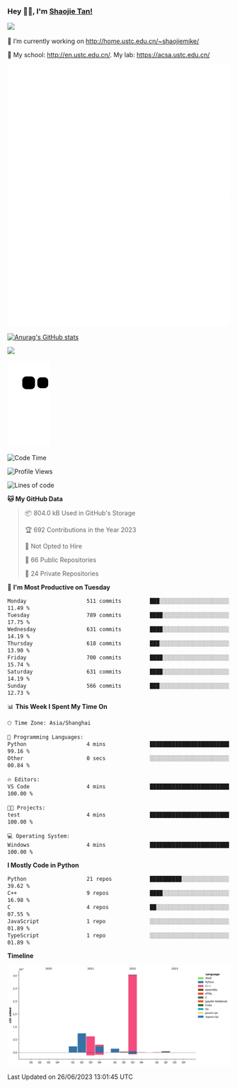 

<!--
**Kirrito-k423/Kirrito-k423** is a ✨ _special_ ✨ repository because its `README.md` (this file) appears on your GitHub profile.

Here are some ideas to get you started:

- 🔭 I’m currently working on ...
- 🌱 I’m currently learning ...
- 👯 I’m looking to collaborate on ...
- 🤔 I’m looking for help with ...
- 💬 Ask me about ...
- 📫 How to reach me: ...
- 😄 Pronouns: ...
- ⚡ Fun fact: ...
-->
### Hey 👋🏽, I'm [Shaojie Tan!](http://home.ustc.edu.cn/~shaojiemike/about)

![](https://visitor-badge.glitch.me/badge?page_id=Kirrito-k423.Kirrito-k423)

🔭 I’m currently working on http://home.ustc.edu.cn/~shaojiemike/

👯 My school: http://en.ustc.edu.cn/. My lab: https://acsa.ustc.edu.cn/

![](https://github.com/Kirrito-k423/github-stats/blob/master/generated/overview.svg)
![](https://github.com/Kirrito-k423/github-stats/blob/master/generated/languages.svg)

[![Anurag's GitHub stats](https://github-readme-stats.vercel.app/api?username=Kirrito-k423&theme=flag-india&show_icons=true&hide=stars,prs,issues,contribs)](https://github.com/anuraghazra/github-readme-stats)

![](https://github-profile-summary-cards.vercel.app/api/cards/profile-details?username=Kirrito-k423&theme=vue)

![snake gif](https://github.com/Kirrito-k423/Kirrito-k423/blob/output/github-contribution-grid-snake.svg)

<!--START_SECTION:waka-->
![Code Time](http://img.shields.io/badge/Code%20Time-630%20hrs%2051%20mins-blue)

![Profile Views](http://img.shields.io/badge/Profile%20Views-1-blue)

![Lines of code](https://img.shields.io/badge/From%20Hello%20World%20I%27ve%20Written-51.6%20million%20lines%20of%20code-blue)

**🐱 My GitHub Data** 

> 📦 804.0 kB Used in GitHub's Storage 
 > 
> 🏆 692 Contributions in the Year 2023
 > 
> 🚫 Not Opted to Hire
 > 
> 📜 66 Public Repositories 
 > 
> 🔑 24 Private Repositories 
 > 
📅 **I'm Most Productive on Tuesday** 

```text
Monday                   511 commits         ███░░░░░░░░░░░░░░░░░░░░░░   11.49 % 
Tuesday                  789 commits         ████░░░░░░░░░░░░░░░░░░░░░   17.75 % 
Wednesday                631 commits         ████░░░░░░░░░░░░░░░░░░░░░   14.19 % 
Thursday                 618 commits         ███░░░░░░░░░░░░░░░░░░░░░░   13.90 % 
Friday                   700 commits         ████░░░░░░░░░░░░░░░░░░░░░   15.74 % 
Saturday                 631 commits         ████░░░░░░░░░░░░░░░░░░░░░   14.19 % 
Sunday                   566 commits         ███░░░░░░░░░░░░░░░░░░░░░░   12.73 % 
```


📊 **This Week I Spent My Time On** 

```text
🕑︎ Time Zone: Asia/Shanghai

💬 Programming Languages: 
Python                   4 mins              █████████████████████████   99.16 % 
Other                    0 secs              ░░░░░░░░░░░░░░░░░░░░░░░░░   00.84 % 

🔥 Editors: 
VS Code                  4 mins              █████████████████████████   100.00 % 

🐱‍💻 Projects: 
test                     4 mins              █████████████████████████   100.00 % 

💻 Operating System: 
Windows                  4 mins              █████████████████████████   100.00 % 
```

**I Mostly Code in Python** 

```text
Python                   21 repos            ██████████░░░░░░░░░░░░░░░   39.62 % 
C++                      9 repos             ████░░░░░░░░░░░░░░░░░░░░░   16.98 % 
C                        4 repos             ██░░░░░░░░░░░░░░░░░░░░░░░   07.55 % 
JavaScript               1 repo              ░░░░░░░░░░░░░░░░░░░░░░░░░   01.89 % 
TypeScript               1 repo              ░░░░░░░░░░░░░░░░░░░░░░░░░   01.89 % 
```



**Timeline**

![Lines of Code chart](https://raw.githubusercontent.com/Kirrito-k423/Kirrito-k423/main/assets/bar_graph.png)


 Last Updated on 26/06/2023 13:01:45 UTC
<!--END_SECTION:waka-->

